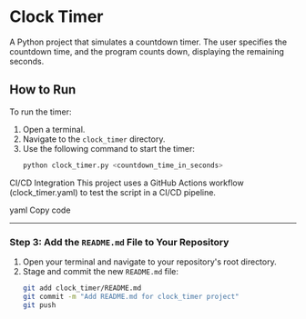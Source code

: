 # Clock Timer

A Python project that simulates a countdown timer. The user specifies the countdown time, 
and the program counts down, displaying the remaining seconds.

## How to Run

To run the timer:

1. Open a terminal.
2. Navigate to the `clock_timer` directory.
3. Use the following command to start the timer:
   ```bash
   python clock_timer.py <countdown_time_in_seconds>

CI/CD Integration
This project uses a GitHub Actions workflow (clock_timer.yaml) to test the script in a CI/CD pipeline.

yaml
Copy code


---

### **Step 3: Add the `README.md` File to Your Repository**
1. Open your terminal and navigate to your repository's root directory.
2. Stage and commit the new `README.md` file:
   ```bash
   git add clock_timer/README.md
   git commit -m "Add README.md for clock_timer project"
   git push
